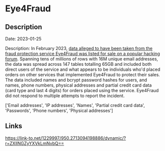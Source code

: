 # Eye4Fraud

## Description

Date: 2023-01-25

Description:
In February 2023, <a href="https://twitter.com/FalconFeedsio/status/1622838659689988098" target="_blank" rel="noopener">data alleged to have been taken from the fraud protection service Eye4Fraud was listed for sale on a popular hacking forum</a>. Spanning tens of millions of rows with 16M unique email addresses, the data was spread across 147 tables totalling 65GB and included both direct users of the service and what appears to be individuals who'd placed orders on other services that implemented Eye4Fraud to protect their sales. The data included names and bcrypt password hashes for users, and names, phone numbers, physical addresses and partial credit card data (card type and last 4 digits) for orders placed using the service. Eye4Fraud did not respond to multiple attempts to report the incident.


['Email addresses', 'IP addresses', 'Names', 'Partial credit card data', 'Passwords', 'Phone numbers', 'Physical addresses']

## Links

https://link-to.net/1229997/950.2713094198886/dynamic/?r=ZXllNGZyYXVkLmNvbQ==